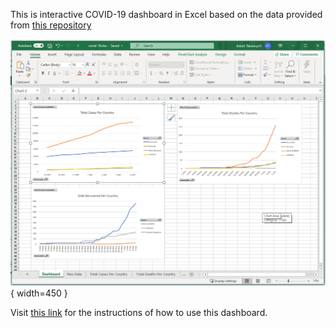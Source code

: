 This is interactive COVID-19 dashboard in Excel based on the data provided from [this repository](https://github.com/pomber/covid19)

![COVID-19 graphs in Excel spreadsheet](excel-dashboard.png){ width=450 }

Visit [this link](https://blog.xarial.com/covid19-dashboard/#covid-19-excel-dashboard) for the instructions of how to use this dashboard.